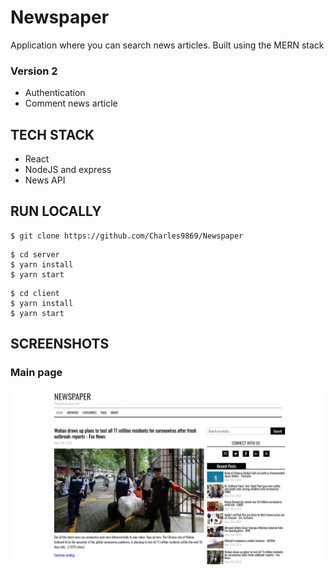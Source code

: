 # Newspaper

Application where you can search news articles. Built using the MERN stack

### Version 2

- Authentication
- Comment news article

## TECH STACK

- React
- NodeJS and express
- News API

## RUN LOCALLY

```
$ git clone https://github.com/Charles9869/Newspaper
```

```
$ cd server
$ yarn install
$ yarn start
```

```
$ cd client
$ yarn install
$ yarn start
```

## SCREENSHOTS

### Main page

![image](./screenshots/news.png)
